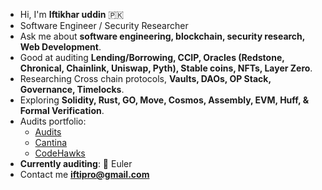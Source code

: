 - Hi, I'm **Iftikhar uddin** 🇵🇰
- Software Engineer / Security Researcher
- Ask me about **software engineering, blockchain, security research, Web Development**.
- Good at auditing **Lending/Borrowing, CCIP, Oracles (Redstone, Chronical, Chainlink, Uniswap, Pyth), Stable coins, NFTs, Layer Zero**.
- Researching Cross chain protocols, **Vaults, DAOs, OP Stack, Governance, Timelocks**.
- Exploring **Solidity, Rust, GO, Move, Cosmos, Assembly, EVM, Huff, & Formal Verification**.
- Audits portfolio:
  - [Audits](https://github.com/iftikharuddin/audit-reports)
  - [Cantina](https://cantina.xyz/u/0xTheBlackPanther)
  - [CodeHawks](https://www.codehawks.com/profile/clnca1ftl0000lf08bfytq099)
- **Currently auditing**: 🔴 Euler
- Contact me **iftipro@gmail.com**





